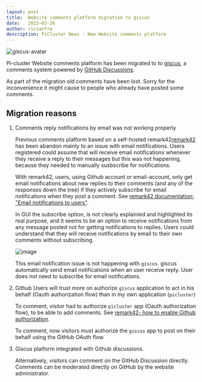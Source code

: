 ```yaml
---
layout: post
title:  Website comments platform migration to giscus
date:   2023-03-26
author: ricsanfre
description: PiCluster News - New Website comments platform
---
```



![giscus-avatar](/assets/img/giscus-app.png)

Pi-cluster Website comments platform has been migrated to  to [giscus](https://giscus.app/), a comments system powered by [GitHub Discussions](https://docs.github.com/en/discussions).

As part of the migration old comments have been lost. Sorry for the inconvenience it might cause to people who already have posted some comments.


## Migration reasons

1. Comments reply notifications by email was not working properly

   Previous comments platform based on a self-hosted remark42[remark42](https://remark42.com/) has been abandon mainly to an issue with email notifications. Users registered could assume that will receive email notifications whenever they receive a reply to their messages but this was not happening, because they needed to manually susbscribe for notifications.

   With remark42, users, using Github account or email-account,  only get email notifications about new replies to their comments (and any of the responses down the tree) if they actively subscribe for email notifications when they post a comment. See [remark42 documentation: "Email notifications to users"](https://remark42.com/docs/configuration/email/).

   In GUI the subscribe option, is not clearly explainied and highlighted its real purpose, and it seems to be an option to receive notifications from any message posted not for getting notifications to replies. Users could understand that they will receive notifications by email to their own comments without subscribing.

   ![image](https://user-images.githubusercontent.com/84853324/227768223-527e7cb5-6d66-4c37-b915-12a9d91180dc.png)

   This email notification issue is not happening with `giscus`.
   giscus automatically send email notifications when an user receive reply. User does not need to subscribe for email notifications.

2. Github Users will trust more on authorize `giscus` application to act in his behalf (Oauth authorization flow) than in my own application (`picluster`)

   To comment, visitor had to authorize `picluster` app (Oauth authorization flow), to be able to add comments. See [remark42- how to enable Github authorization](https://remark42.com/docs/configuration/authorization/#github).

   To comment, now visitors must authorize the `giscus` app to post on their behalf using the GitHub OAuth flow.

3. Giscus platform integrated with Github discussions.
 
   Alternatively, visitors can comment on the GitHub Discussion directly.
   Comments can be moderated directly on GitHub by the website administrator.

